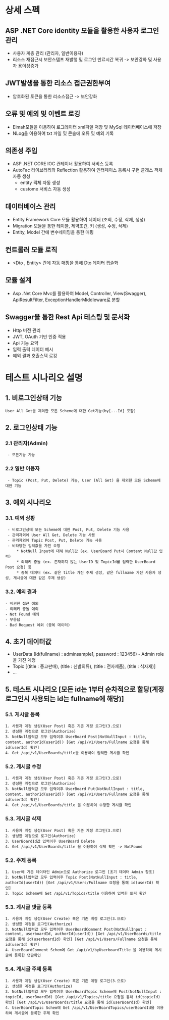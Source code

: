 # 상세 스펙
## ASP .NET Core identity 모듈을 활용한 사용자 로그인 관리 
   * 사용자 계층 관리 (관리자, 일반이용자)
   * 리소스 재접근시 보안스탬프 재발행 및 로그인 만료시간 복귀 -> 보안강화 및 사용자 용이성증가
## JWT발생을 통한 리소스 접근권한부여
   * 암호화된 토큰을 통한 리소스접근 -> 보안강화
## 오류 및 예외 및 이벤트 로깅
   * Elmah모듈을 이용하여 로그데이터 xml파일 저장 및 MySql 데이터베이스에 저장
   * NLog을 이용하여 txt 파일 및 콘솔에 오류 및 예외 기록
## 의존성 주입
   * ASP .NET CORE IOC 컨테이너 활용하여 서비스 등록
   * AutoFac 라이브러리와 Reflection 활용하여 인터페이스 등록시 구현 클래스 객체 자동 생성
      - entity 객체 자동 생성
      - custome 서비스 자동 생성
## 데이터베이스 관리
   * Entity Framework Core 모듈 활용하여 데이터 (조회, 수정, 삭제, 생성)
   * Migration 모듈을 통한 테이블, 제약조건, 키 (생성, 수정, 삭제)
   * Entity, Model 간에 변수네이밍을 통한 매핑  
## 컨트롤러 모듈 로직
   * <Dto , Entity> 간에 자동 매핑을 통해 Dto 데이터 캡슐화
## 모듈 설계
   * Asp .Net Core Mvc를 활용하여 Model, Controller, View(Swagger), ApiResultFilter, ExceptionHandlerMiddleware로 분할
## Swagger을 통한 Rest Api 테스팅 및 문서화
   * Http 버전 관리
   * JWT, OAuth 기반 인증 적용
   * Api 기능 요약
   * 입력 출력 데이터 예시
   * 예외 결과 호출스택 로킹
# 테스트 시나리오 설명
## 1. 비로그인상태 기능
    User All Get을 제외한 모든 Scheme에 대한 Get기능(by[...Id] 포함)
## 2. 로그인상태 기능
  ### 2.1 관리자(Admin)
     - 모든기능 가능
  ### 2.2 일반 이용자
     - Topic (Post, Put, Delete) 기능, User (All Get) 을 제외한 모든 Scheme에 대한 기능
## 3. 예외 시나리오
  ### 3.1. 예외 상황
     - 비로그인상태 모든 Scheme에 대한 Post, Put, Delete 기능 사용
     - 관리자외에 User All Get, Delete 기능 사용
     - 관리자외에 Topic Post, Put, Delete 기능 사용
     - 비타당한 입력값을 가진 요청
         * NotNull Input에 대해 Null값 (ex. UserBoard Put시 Content Null값 입력)
         * 외래키 충돌 (ex. 존재하지 않는 UserID 및 TopicId를 입력한 UserBoard Post 요청) 등
         * 중복 데이터 (ex. 같은 title 가진 주제 생성, 같은 fullname 가진 사용자 생성, 게시글에 대한 같은 주제 생성)
 ### 3.2. 예외 결과
    - 비권한 접근 예외
    - 외래키 충돌 예외
    - Not Found 예외
    - 무응답
    - Bad Request 예외 (중복 데이터)
## 4. 초기 데이터값
  - UserData (Id(fullname) : adminsample1, password : 123456) - Admin role을 가진 계정
  - Topic [(title : 중고판매), (title : 신발의류), (title : 전자제품), (title : 식자재)]
  - ...
## 5. 테스트 시나리오 [모든 id는 1부터 순차적으로 할당(계정 로그인시 사용되는 id는 fullname에 해당)] 
  ### 5.1. 게시글 등록
    1. 사용자 계정 생성(User Post) 혹은 기존 계정 로그인(3.으로)
    2. 생성한 계정으로 로그인(Authorize)
    3. NotNull입력값 모두 입력이후 UserBoard Post(NotNullInput : title, content, authorId(userId)) [Get /api/v1/Users/Fullname 요청을 통해 id(userId) 확인]
    4. Get /api/v1/UserBoards/title을 이용하여 입력한 게시글 확인
  ### 5.2. 게시글 수정
    1. 사용자 계정 생성(User Post) 혹은 기존 계정 로그인(3.으로)
    2. 생성한 계정으로 로그인(Authorize) 
    3. NotNull입력값 모두 입력이후 UserBoard Put(NotNullInput : title, content, authorId(userId)) [Get /api/v1/Users/Fullname 요청을 통해 id(userId) 확인]
    4. Get /api/v1/UserBoards/title 을 이용하여 수정한 게시글 확인
  ### 5.3. 게시글 삭제
    1. 사용자 계정 생성(User Post) 혹은 기존 계정 로그인(3.으로) 
    2. 생성한 계정으로 로그인(Authorize) 
    3. UserBoardId값 입력이후 UserBoard Delete 
    4. Get /api/v1/UserBoards/title 을 이용하여 삭제 확인 -> NotFound
  ### 5.2. 주제 등록 
    1. User에 기존 데이터인 Admin으로 Authorize 로그인 [초기 데이터 Admin 참조]
    2. NotNull입력값 모두 입력이후 Topic Post(NotNullInput : title, authorId(userId)) [Get /api/v1/Users/Fullname 요청을 통해 id(userId) 확인]
    3. Topic Scheme에 Get /api/v1/Topics/title 이용하여 입력한 토픽 확인
  ### 5.3. 게시글 댓글 등록
    1. 사용자 계정 생성(User Create) 혹은 기존 계정 로그인(3.으로) 
    2. 생성한 계정을 로그인(Authorize) 
    3. NotNull입력값 모두 입력이후 UserBoardComment Post(NotNullInput : content, userboardId, authorId(userId)) [Get /api/v1/UserBoards/title 요청을 통해 id(userboardId) 확인] [Get /api/v1/Users/Fullname 요청을 통해 id(userId) 확인] 
    4. UserBoardComment Schem에 Get /api/v1/byUserboardTitle 을 이용하여 게시글에 등록한 댓글확인
  ### 5.4. 게시글 주제 등록
    1. 사용자 계정 생성(User Create) 혹은 기존 계정 로그인(3.으로) 
    2. 생성한 계정을 로그인(Authorize) 
    3. NotNull입력값 모두 입력이후 UserBoardTopic Scheme에 Post(NotNullInput : topicId, userBoardId) [Get /api/v1/Topics/title 요청을 통해 id(topicId) 확인] [Get /api/v1/UserBoards/title 요청을 통해 id(userBoardId) 확인]
    4. UserBoardTopic Schem에 Get /api/v1/UserBoardTopics/userBoardId을 이용하여 게시글에 등록한 주제 확인

